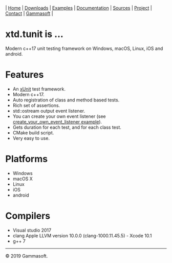 | [Home](home.md) | [Downloads](downloads.md) | [Examples](examples.md) | [Documentation](documentation.md) | [Sources](https://github.com/gammasoft71/xtd.tunit) | [Project](https://sourceforge.net/projects/tunitpro/) | [Contact](contact.md) | [Gammasoft](https://gammasoft71.wixsite.com/gammasoft) |

# xtd.tunit is ...

Modern c++17 unit testing framework on Windows, macOS, Linux, iOS and android.

# Features

* An [xUnit](https://en.wikipedia.org/wiki/XUnit) test framework.
* Modern c++17.
* Auto registration of class and method based tests.
* Rich set of assertions.
* std::ostream output event listener.
* You can create your own event listener (see [create_your_own_event_listener example](examples/create_your_own_event_listener)).
* Gets duration for each test, and for each class test.
* CMake build script.
* Very easy to use.

# Platforms

* Windows
* macOS X
* Linux
* iOS
* android

# Compilers

* Visual studio 2017
* clang Apple LLVM version 10.0.0 (clang-1000.11.45.5) - Xcode 10.1
* g++ 7

______________________________________________________________________________________________

© 2019 Gammasoft.
